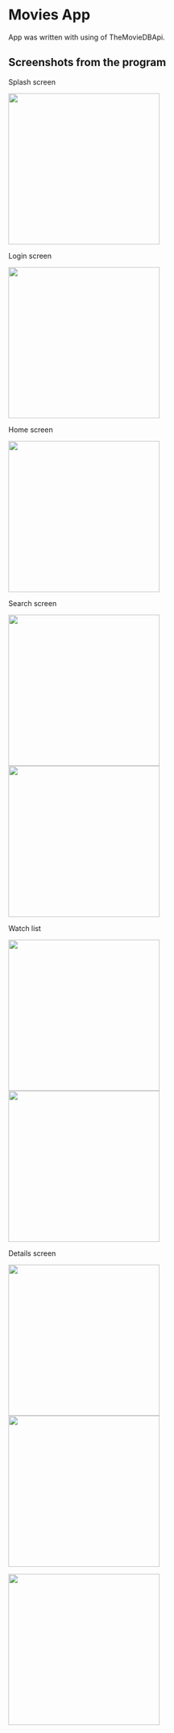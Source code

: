 # Movies App

App was written with using of TheMovieDBApi.

## Screenshots from the program

<p>Splash screen</p>

<img src="screenshots/splash.png" alt="" width="300">

<p>Login screen</p>

<img src="screenshots/login.png" alt="" width="300">

<p>Home screen</p>

<img src="screenshots/home.png" alt="" width="300">

<p>Search screen</p>

<p float="left">
  <img src="screenshots/search.png" alt="" width="300">
  <img src="screenshots/search_empty.png" alt="" width="300">
</p>

<p>Watch list</p>

<p float="left">
  <img src="screenshots/watchlist.png" alt="" width="300">
  <img src="screenshots/watchlist_empty.png" alt="" width="300">
</p>

<p>Details screen</p>

<p float="left">
  <img src="screenshots/detail_overview.png" alt="" width="300">
  <img src="screenshots/detail_reviews.png" alt="" width="300">
</p>

<img src="screenshots/detail_cast.png" alt="" width="300">
